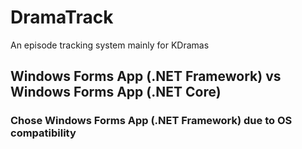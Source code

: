 # DramaTrack
An episode tracking system mainly for KDramas

## Windows Forms App (.NET Framework) vs Windows Forms App (.NET Core)
### Chose Windows Forms App (.NET Framework) due to OS compatibility

